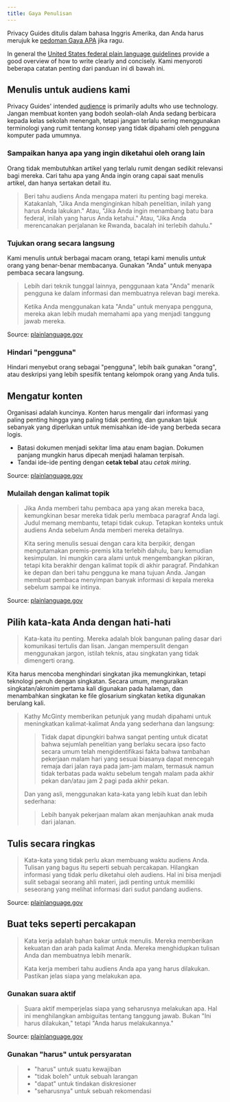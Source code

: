 ```yaml
---
title: Gaya Penulisan
---
```


Privacy Guides ditulis dalam bahasa Inggris Amerika, dan Anda harus merujuk ke [pedoman Gaya APA](https://apastyle.apa.org/style-grammar-guidelines/grammar) jika ragu.

In general the [United States federal plain language guidelines](https://plainlanguage.gov/guidelines) provide a good overview of how to write clearly and concisely. Kami menyoroti beberapa catatan penting dari panduan ini di bawah ini.

## Menulis untuk audiens kami

Privacy Guides' intended [audience](https://plainlanguage.gov/guidelines/audience) is primarily adults who use technology. Jangan membuat konten yang bodoh seolah-olah Anda sedang berbicara kepada kelas sekolah menengah, tetapi jangan terlalu sering menggunakan terminologi yang rumit tentang konsep yang tidak dipahami oleh pengguna komputer pada umumnya.

### Sampaikan hanya apa yang ingin diketahui oleh orang lain

Orang tidak membutuhkan artikel yang terlalu rumit dengan sedikit relevansi bagi mereka. Cari tahu apa yang Anda ingin orang capai saat menulis artikel, dan hanya sertakan detail itu.

> Beri tahu audiens Anda mengapa materi itu penting bagi mereka. Katakanlah, "Jika Anda menginginkan hibah penelitian, inilah yang harus Anda lakukan." Atau, "Jika Anda ingin menambang batu bara federal, inilah yang harus Anda ketahui." Atau, "Jika Anda merencanakan perjalanan ke Rwanda, bacalah ini terlebih dahulu."

### Tujukan orang secara langsung

Kami menulis *untuk* berbagai macam orang, tetapi kami menulis *untuk* orang yang benar-benar membacanya. Gunakan "Anda" untuk menyapa pembaca secara langsung.

> Lebih dari teknik tunggal lainnya, penggunaan kata "Anda" menarik pengguna ke dalam informasi dan membuatnya relevan bagi mereka.
> 
> Ketika Anda menggunakan kata "Anda" untuk menyapa pengguna, mereka akan lebih mudah memahami apa yang menjadi tanggung jawab mereka.

Source: [plainlanguage.gov](https://plainlanguage.gov/guidelines/audience/address-the-user)

### Hindari "pengguna"

Hindari menyebut orang sebagai "pengguna", lebih baik gunakan "orang", atau deskripsi yang lebih spesifik tentang kelompok orang yang Anda tulis.

## Mengatur konten

Organisasi adalah kuncinya. Konten harus mengalir dari informasi yang paling penting hingga yang paling tidak penting, dan gunakan tajuk sebanyak yang diperlukan untuk memisahkan ide-ide yang berbeda secara logis.

- Batasi dokumen menjadi sekitar lima atau enam bagian. Dokumen panjang mungkin harus dipecah menjadi halaman terpisah.
- Tandai ide-ide penting dengan **cetak tebal** atau *cetak miring*.

Source: [plainlanguage.gov](https://plainlanguage.gov/guidelines/design)

### Mulailah dengan kalimat topik

> Jika Anda memberi tahu pembaca apa yang akan mereka baca, kemungkinan besar mereka tidak perlu membaca paragraf Anda lagi. Judul memang membantu, tetapi tidak cukup. Tetapkan konteks untuk audiens Anda sebelum Anda memberi mereka detailnya.
> 
> Kita sering menulis sesuai dengan cara kita berpikir, dengan mengutamakan premis-premis kita terlebih dahulu, baru kemudian kesimpulan. Ini mungkin cara alami untuk mengembangkan pikiran, tetapi kita berakhir dengan kalimat topik di akhir paragraf. Pindahkan ke depan dan beri tahu pengguna ke mana tujuan Anda. Jangan membuat pembaca menyimpan banyak informasi di kepala mereka sebelum sampai ke intinya.

Source: [plainlanguage.gov](https://plainlanguage.gov/guidelines/organize/have-a-topic-sentence)

## Pilih kata-kata Anda dengan hati-hati

> Kata-kata itu penting. Mereka adalah blok bangunan paling dasar dari komunikasi tertulis dan lisan. Jangan mempersulit dengan menggunakan jargon, istilah teknis, atau singkatan yang tidak dimengerti orang.

Kita harus mencoba menghindari singkatan jika memungkinkan, tetapi teknologi penuh dengan singkatan. Secara umum, menguraikan singkatan/akronim pertama kali digunakan pada halaman, dan menambahkan singkatan ke file glosarium singkatan ketika digunakan berulang kali.

> Kathy McGinty memberikan petunjuk yang mudah dipahami untuk meningkatkan kalimat-kalimat Anda yang sederhana dan langsung:
> 
> > Tidak dapat dipungkiri bahwa sangat penting untuk dicatat bahwa sejumlah penelitian yang berlaku secara ipso facto secara umum telah mengidentifikasi fakta bahwa tambahan pekerjaan malam hari yang sesuai biasanya dapat mencegah remaja dari jalan raya pada jam-jam malam, termasuk namun tidak terbatas pada waktu sebelum tengah malam pada akhir pekan dan/atau jam 2 pagi pada akhir pekan.
> 
> Dan yang asli, menggunakan kata-kata yang lebih kuat dan lebih sederhana:
> 
> > Lebih banyak pekerjaan malam akan menjauhkan anak muda dari jalanan.

## Tulis secara ringkas

> Kata-kata yang tidak perlu akan membuang waktu audiens Anda. Tulisan yang bagus itu seperti sebuah percakapan. Hilangkan informasi yang tidak perlu diketahui oleh audiens. Hal ini bisa menjadi sulit sebagai seorang ahli materi, jadi penting untuk memiliki seseorang yang melihat informasi dari sudut pandang audiens.

Source: [plainlanguage.gov](https://plainlanguage.gov/guidelines/concise)

## Buat teks seperti percakapan

> Kata kerja adalah bahan bakar untuk menulis. Mereka memberikan kekuatan dan arah pada kalimat Anda. Mereka menghidupkan tulisan Anda dan membuatnya lebih menarik.
> 
> Kata kerja memberi tahu audiens Anda apa yang harus dilakukan. Pastikan jelas siapa yang melakukan apa.

### Gunakan suara aktif

> Suara aktif memperjelas siapa yang seharusnya melakukan apa. Hal ini menghilangkan ambiguitas tentang tanggung jawab. Bukan "Ini harus dilakukan," tetapi "Anda harus melakukannya."

Source: [plainlanguage.gov](https://plainlanguage.gov/guidelines/conversational/use-active-voice)

### Gunakan "harus" untuk persyaratan

> - "harus" untuk suatu kewajiban
> - "tidak boleh" untuk sebuah larangan
> - "dapat" untuk tindakan diskresioner
> - "seharusnya" untuk sebuah rekomendasi
